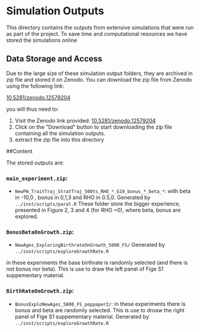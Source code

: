 # Simulation Outputs

This directory contains the outputs from extensive simulations that were run as part of the project. To save time and computational resources we have stored the simulations online

## Data Storage and Access

Due to the large size of these simulation output folders, they are archived in zip file and stored it on Zenodo. You can download the zip file from Zenodo using the following link:

[10.5281/zenodo.12579204](https://zenodo.org/record/12579204)


you will thus need to:
1. Visit the Zenodo link provided: [10.5281/zenodo.12579204](https://zenodo.org/record/12579204)
2. Click on the "Download" button to start downloading the zip file containing all the simulation outputs.
3. extract the zip file into this directory


##Content

The stored outputs are:

### `main_experiment.zip`:
 + `NewPW_TraitTraj_StratTraj_500ts_RHO_*_G10_bonus_*_beta_*`: with beta in -10,0 , bonus in 0,1,3 and RHO in 0.5,0. Generated by `../inst/scripts/paral.R`
These folder store the bigger experience, presented in Figure 2, 3 and 4 (for RHO =0), where beta, bonus are explored.

### `BonusBetaOnGrowth.zip`: 
 + `NewAges_ExploringBirthrateOnGrowth_5000_FS/` Generated by `../inst/scripts/exploreGrowthRate.R`

 in these experiments the base birthrate is randomly selected (and there is not bonus nor beta). This is use to draw the left panel of Fige S1 suppementary material. 

### `BirthRateOnGrowth.zip`: 
 + `BonusExploNewAges_5000_FS_poppaper2/`: in these experiments there is bonus and beta are randomly selected. This is use to droaw the right panel of Fige S1 suppementary material. Generated by `../inst/scripts/exploreGrowthRate.R`

